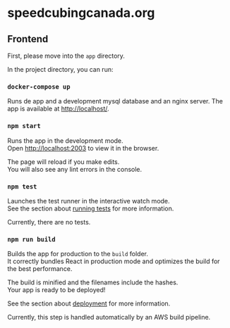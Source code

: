 # speedcubingcanada.org

## Frontend

First, please move into the `app` directory.

In the project directory, you can run:

### `docker-compose up`

Runs de app and a development mysql database and an nginx server. The app is available at [http://localhost/](http://localhost/).

### `npm start`

Runs the app in the development mode.\
Open [http://localhost:2003](http://localhost:2003) to view it in the browser.

The page will reload if you make edits.\
You will also see any lint errors in the console.

### `npm test`

Launches the test runner in the interactive watch mode.\
See the section about [running tests](https://facebook.github.io/create-react-app/docs/running-tests) for more information.

Currently, there are no tests.

### `npm run build`

Builds the app for production to the `build` folder.\
It correctly bundles React in production mode and optimizes the build for the best performance.

The build is minified and the filenames include the hashes.\
Your app is ready to be deployed!

See the section about [deployment](https://facebook.github.io/create-react-app/docs/deployment) for more information.

Currently, this step is handled automatically by an AWS build pipeline.
